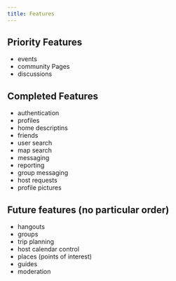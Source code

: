 ```yaml
---
title: Features
---
```


## Priority Features

- events
- community Pages
- discussions

## Completed Features

- authentication
- profiles
- home descriptins
- friends
- user search
- map search
- messaging
- reporting
- group messaging
- host requests
- profile pictures

## Future features (no particular order)

- hangouts
- groups
- trip planning
- host calendar control
- places (points of interest)
- guides
- moderation
